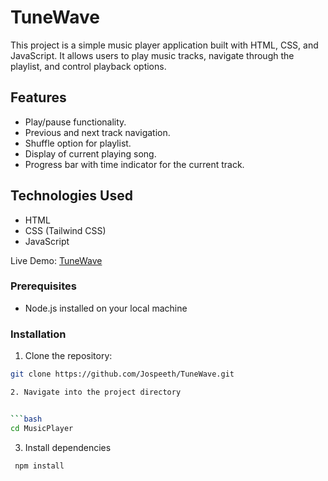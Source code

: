 # TuneWave

This project is a simple music player application built with HTML, CSS, and JavaScript. It allows users to play music tracks, navigate through the playlist, and control playback options.

## Features

- Play/pause functionality.
- Previous and next track navigation.
- Shuffle option for playlist.
- Display of current playing song.
- Progress bar with time indicator for the current track.


## Technologies Used

- HTML
- CSS (Tailwind CSS)
- JavaScript

 Live Demo: <a href="https://tunewavee.netlify.app" target="_blank">TuneWave</a>

### Prerequisites

- Node.js installed on your local machine


### Installation

1. Clone the repository:

```bash
git clone https://github.com/Jospeeth/TuneWave.git

2. Navigate into the project directory 


```bash
cd MusicPlayer
```

3. Install dependencies

```bash
 npm install
 ```
